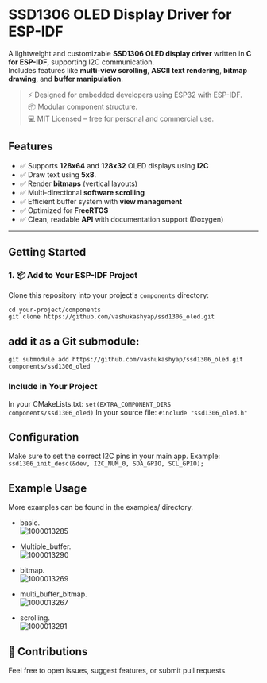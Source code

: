 # SSD1306 OLED Display Driver for ESP-IDF

A lightweight and customizable **SSD1306 OLED display driver** written in **C for ESP-IDF**, supporting I2C communication.  
Includes features like **multi-view scrolling**, **ASCII text rendering**, **bitmap drawing**, and **buffer manipulation**.

> ⚡ Designed for embedded developers using ESP32 with ESP-IDF.  
> 📦 Modular component structure.  
> 💻 MIT Licensed – free for personal and commercial use.  


## Features

- ✅ Supports **128x64** and **128x32** OLED displays using **I2C**
- ✅ Draw text using **5x8**.
- ✅ Render **bitmaps** (vertical layouts)
- ✅ Multi-directional **software scrolling**
- ✅ Efficient buffer system with **view management**
- ✅ Optimized for **FreeRTOS**
- ✅ Clean, readable **API** with documentation support (Doxygen)  

---

## Getting Started

### 1. 📦 Add to Your ESP-IDF Project

Clone this repository into your project's `components` directory:

```
cd your-project/components
git clone https://github.com/vashukashyap/ssd1306_oled.git 
```

## add it as a Git submodule:
```
git submodule add https://github.com/vashukashyap/ssd1306_oled.git components/ssd1306_oled
```

### Include in Your Project
In your CMakeLists.txt:
``` set(EXTRA_COMPONENT_DIRS components/ssd1306_oled) ```
In your source file:
``` #include "ssd1306_oled.h" ```

## Configuration
Make sure to set the correct I2C pins in your main app. Example:
``` ssd1306_init_desc(&dev, I2C_NUM_0, SDA_GPIO, SCL_GPIO); ```

## Example Usage
More examples can be found in the examples/ directory.
- basic.   
  ![1000013285](https://github.com/user-attachments/assets/874f723d-8018-4c94-a70c-0ce22eb146e3)

- Multiple_buffer.  
  ![1000013290](https://github.com/user-attachments/assets/f185b5b1-d028-40e8-a8ac-be79d686a115)

- bitmap.  
  ![1000013269](https://github.com/user-attachments/assets/04ee90a9-c08f-4b7a-9e64-767a20fb72a1)

- multi_buffer_bitmap.   
  ![1000013267](https://github.com/user-attachments/assets/e3c67ddf-bfb0-4375-ab1d-715bd00203c4)

- scrolling.    
  ![1000013291](https://github.com/user-attachments/assets/e84c3127-6bee-41a7-a5d0-9d8affec6f87)

  

## 🙌 Contributions
Feel free to open issues, suggest features, or submit pull requests.

